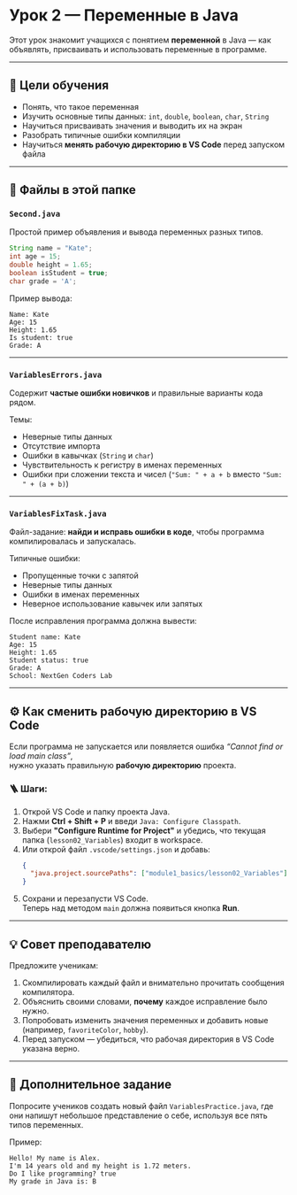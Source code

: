 # Урок 2 — Переменные в Java

Этот урок знакомит учащихся с понятием **переменной** в Java — как объявлять, присваивать и использовать переменные в программе.

---

## 🎯 Цели обучения

- Понять, что такое переменная  
- Изучить основные типы данных: `int`, `double`, `boolean`, `char`, `String`  
- Научиться присваивать значения и выводить их на экран  
- Разобрать типичные ошибки компиляции  
- Научиться **менять рабочую директорию в VS Code** перед запуском файла

---

## 🧩 Файлы в этой папке

### `Second.java`
Простой пример объявления и вывода переменных разных типов.

```java
String name = "Kate";
int age = 15;
double height = 1.65;
boolean isStudent = true;
char grade = 'A';
```

Пример вывода:
```
Name: Kate
Age: 15
Height: 1.65
Is student: true
Grade: A
```

---

### `VariablesErrors.java`
Содержит **частые ошибки новичков** и правильные варианты кода рядом.

Темы:
- Неверные типы данных  
- Отсутствие импорта  
- Ошибки в кавычках (`String` и `char`)  
- Чувствительность к регистру в именах переменных  
- Ошибки при сложении текста и чисел (`"Sum: " + a + b` вместо `"Sum: " + (a + b)`)

---

### `VariablesFixTask.java`
Файл-задание: **найди и исправь ошибки в коде**, чтобы программа компилировалась и запускалась.

Типичные ошибки:
- Пропущенные точки с запятой  
- Неверные типы данных  
- Ошибки в именах переменных  
- Неверное использование кавычек или запятых  

После исправления программа должна вывести:
```
Student name: Kate
Age: 15
Height: 1.65
Student status: true
Grade: A
School: NextGen Coders Lab
```

---

## ⚙️ Как сменить рабочую директорию в VS Code

Если программа не запускается или появляется ошибка *“Cannot find or load main class”*,  
нужно указать правильную **рабочую директорию** проекта.

### 🪜 Шаги:
1. Открой VS Code и папку проекта Java.  
2. Нажми **Ctrl + Shift + P** и введи `Java: Configure Classpath`.  
3. Выбери **"Configure Runtime for Project"** и убедись, что текущая папка (`lesson02_Variables`) входит в workspace.  
4. Или открой файл `.vscode/settings.json` и добавь:
   ```json
   {
     "java.project.sourcePaths": ["module1_basics/lesson02_Variables"]
   }
   ```
5. Сохрани и перезапусти VS Code.  
Теперь над методом `main` должна появиться кнопка **Run**.

---

## 💡 Совет преподавателю

Предложите ученикам:
1. Скомпилировать каждый файл и внимательно прочитать сообщения компилятора.  
2. Объяснить своими словами, **почему** каждое исправление было нужно.  
3. Попробовать изменить значения переменных и добавить новые (например, `favoriteColor`, `hobby`).  
4. Перед запуском — убедиться, что рабочая директория в VS Code указана верно.

---

## 🧠 Дополнительное задание

Попросите учеников создать новый файл `VariablesPractice.java`, где они напишут небольшое представление о себе, используя все пять типов переменных.

Пример:
```
Hello! My name is Alex.
I'm 14 years old and my height is 1.72 meters.
Do I like programming? true
My grade in Java is: B
```
